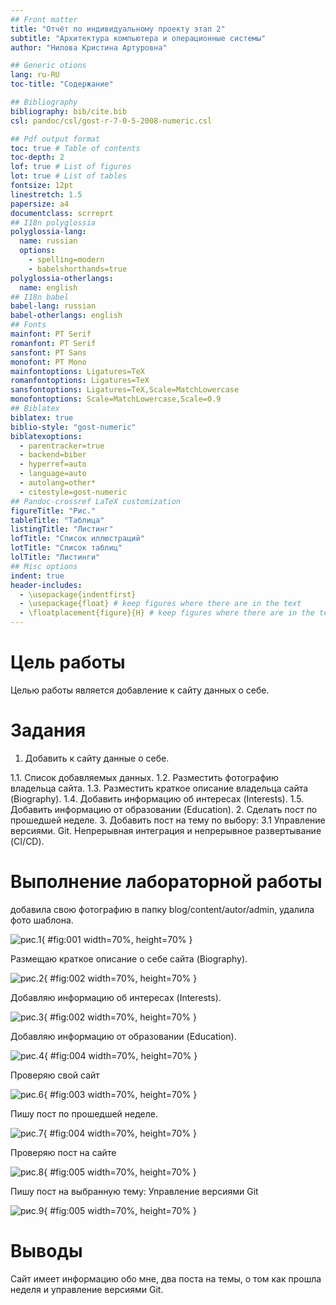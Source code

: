 ```yaml
---
## Front matter
title: "Отчёт по индивидуальному проекту этап 2"
subtitle: "Архитектура компьютера и операционные системы"
author: "Нилова Кристина Артуровна"

## Generic otions
lang: ru-RU
toc-title: "Содержание"

## Bibliography
bibliography: bib/cite.bib
csl: pandoc/csl/gost-r-7-0-5-2008-numeric.csl

## Pdf output format
toc: true # Table of contents
toc-depth: 2
lof: true # List of figures
lot: true # List of tables
fontsize: 12pt
linestretch: 1.5
papersize: a4
documentclass: scrreprt
## I18n polyglossia
polyglossia-lang:
  name: russian
  options:
	- spelling=modern
	- babelshorthands=true
polyglossia-otherlangs:
  name: english
## I18n babel
babel-lang: russian
babel-otherlangs: english
## Fonts
mainfont: PT Serif
romanfont: PT Serif
sansfont: PT Sans
monofont: PT Mono
mainfontoptions: Ligatures=TeX
romanfontoptions: Ligatures=TeX
sansfontoptions: Ligatures=TeX,Scale=MatchLowercase
monofontoptions: Scale=MatchLowercase,Scale=0.9
## Biblatex
biblatex: true
biblio-style: "gost-numeric"
biblatexoptions:
  - parentracker=true
  - backend=biber
  - hyperref=auto
  - language=auto
  - autolang=other*
  - citestyle=gost-numeric
## Pandoc-crossref LaTeX customization
figureTitle: "Рис."
tableTitle: "Таблица"
listingTitle: "Листинг"
lofTitle: "Список иллюстраций"
lotTitle: "Список таблиц"
lolTitle: "Листинги"
## Misc options
indent: true
header-includes:
  - \usepackage{indentfirst}
  - \usepackage{float} # keep figures where there are in the text
  - \floatplacement{figure}{H} # keep figures where there are in the text
---
```


# Цель работы

Целью работы является добавление к сайту данных о себе.

# Задания

1. Добавить к сайту данные о себе.

1.1. Список добавляемых данных.
1.2. Разместить фотографию владельца сайта.
1.3. Разместить краткое описание владельца сайта (Biography).
1.4. Добавить информацию об интересах (Interests).
1.5. Добавить информацию от образовании (Education).
2. Сделать пост по прошедшей неделе.
3. Добавить пост на тему по выбору:
3.1 Управление версиями. Git.
Непрерывная интеграция и непрерывное развертывание (CI/CD).



# Выполнение лабораторной работы

добавила свою фотографию в папку blog/content/autor/admin,  удалила фото шаблона.

![рис.1 ](image/01.png){ #fig:001 width=70%, height=70% }

Размещаю краткое описание о себе сайта (Biography).

![рис.2](image/02.png){ #fig:002 width=70%, height=70% }

Добавляю информацию об интересах (Interests).

![рис.3](image/03.png){ #fig:002 width=70%, height=70% }


Добавляю информацию от образовании (Education).

![рис.4](image/04.png){ #fig:004 width=70%, height=70% }

Проверяю свой сайт

![рис.6](image/06.png){ #fig:003 width=70%, height=70% }

Пишу пост по прошедшей неделе.

![рис.7](image/07.png){ #fig:004 width=70%, height=70% }

Проверяю пост на сайте

![рис.8](image/08.png){ #fig:005 width=70%, height=70% }

Пишу пост на выбранную тему: Управление версиями Git

![рис.9](image/09.png){ #fig:005 width=70%, height=70% }

# Выводы

Сайт имеет информацию обо мне, два поста на темы, о том как прошла неделя и управление версиями Git.
